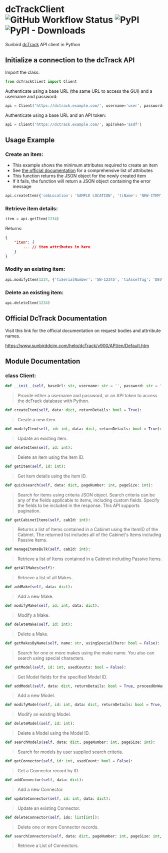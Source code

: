 # dcTrackClient ![GitHub Workflow Status](https://img.shields.io/github/actions/workflow/status/nicfv/dcTrackClient/python-publish.yml?label=publish&logo=pypi) ![PyPI](https://img.shields.io/pypi/v/dcTrackClient) ![PyPI - Downloads](https://img.shields.io/pypi/dm/dcTrackClient)

Sunbird [dcTrack](https://www.sunbirddcim.com/) API client in Python

## Initialize a connection to the dcTrack API

Import the class:

```py
from dcTrackClient import Client
```

Authenticate using a base URL (the same URL to access the GUI) and a username and password:

```py
api = Client('https://dctrack.example.com/', username='user', password='pass')
```

Authenticate using a base URL and an API token:

```py
api = Client('https://dctrack.example.com/', apiToken='asdf')
```

## Usage Example

### Create an item:

- This example shows the minimum attributes required to create an item
- See [the official documentation](#official-dctrack-documentation) for a comprehensive list of attributes
- This function returns the JSON object for the newly created item
- If it fails, the function will return a JSON object containing the error message

```py
api.createItem({'cmbLocation': 'SAMPLE LOCATION', 'tiName': 'NEW-ITEM', 'cmbMake': 'Generic', 'cmbModel': 'Generic^Rackable^01'})
```

### Retrieve item details:

```py
item = api.getItem(1234)
```

Returns:

```json
{
    "item": {
        ... // item attributes in here
    }
}
```

### Modify an existing item:

```py
api.modifyItem(1234, {'tiSerialNumber': 'SN-12345', 'tiAssetTag': 'DEV-12345'})
```

### Delete an existing item:

```py
api.deleteItem(1234)
```

## Official DcTrack Documentation

Visit this link for the official documentation on request bodies and attrribute names.

https://www.sunbirddcim.com/help/dcTrack/v900/API/en/Default.htm
## Module Documentation
### class Client:
```py
def __init__(self, baseUrl: str, username: str = '', password: str = '', apiToken: str = ''):
```
> Provide either a username and password, or an API token to access the dcTrack database with Python.
```py
def createItem(self, data: dict, returnDetails: bool = True):
```
> Create a new item.
```py
def modifyItem(self, id: int, data: dict, returnDetails: bool = True):
```
> Update an existing item.
```py
def deleteItem(self, id: int):
```
> Delete an item using the item ID.
```py
def getItem(self, id: int):
```
> Get item details using the item ID.
```py
def quicksearch(self, data: dict, pageNumber: int, pageSize: int):
```
> Search for items using criteria JSON object. Search criteria can be any of the fields applicable to items, including custom fields. Specify the fields to be included in the response. This API supports pagination.
```py
def getCabinetItems(self, cabId: int):
```
> Returns a list of Items contained in a Cabinet using the ItemID of the Cabinet. The returned list includes all of the Cabinet's Items including Passive Items.
```py
def manageItemsBulk(self, cabId: int):
```
> Retrieve a list of Items contained in a Cabinet including Passive Items.
```py
def getAllMakes(self):
```
> Retrieve a list of all Makes.
```py
def addMake(self, data: dict):
```
> Add a new Make.
```py
def modifyMake(self, id: int, data: dict):
```
> Modify a Make.
```py
def deleteMake(self, id: int):
```
> Delete a Make.
```py
def getMakesByName(self, name: str, usingSpecialChars: bool = False):
```
> Search for one or more makes using the make name. You also can search using special characters.
```py
def getModel(self, id: int, usedCounts: bool = False):
```
> Get Model fields for the specified Model ID.
```py
def addModel(self, data: dict, returnDetails: bool = True, proceedOnWarning: bool = False):
```
> Add a new Model.
```py
def modifyModel(self, id: int, data: dict, returnDetails: bool = True, proceedOnWarning: bool = False):
```
> Modify an existing Model.
```py
def deleteModel(self, id: int):
```
> Delete a Model using the Model ID.
```py
def searchModels(self, data: dict, pageNumber: int, pageSize: int):
```
> Search for models by user supplied search criteria.
```py
def getConnector(self, id: int, usedCount: bool = False):
```
> Get a Connector record by ID.
```py
def addConnector(self, data: dict):
```
> Add a new Connector.
```py
def updateConnector(self, id: int, data: dict):
```
> Update an existing Connector.
```py
def deleteConnector(self, ids: list[int]):
```
> Delete one or more Connector records.
```py
def searchConnectors(self, data: dict, pageNumber: int, pageSize: int, usedCount: bool):
```
> Retrieve a List of Connectors.
